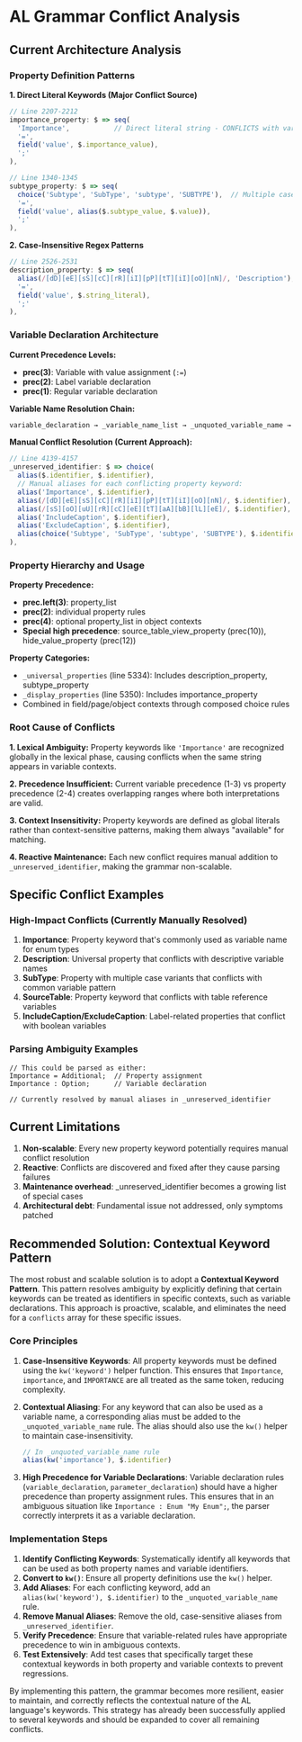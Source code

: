 # AL Grammar Conflict Analysis

## Current Architecture Analysis

### Property Definition Patterns

**1. Direct Literal Keywords (Major Conflict Source)**
```javascript
// Line 2207-2212
importance_property: $ => seq(
  'Importance',           // Direct literal string - CONFLICTS with variable names
  '=',
  field('value', $.importance_value),
  ';'
),

// Line 1340-1345  
subtype_property: $ => seq(
  choice('Subtype', 'SubType', 'subtype', 'SUBTYPE'),  // Multiple case variants
  '=', 
  field('value', alias($.subtype_value, $.value)),
  ';'
),
```

**2. Case-Insensitive Regex Patterns**
```javascript
// Line 2526-2531
description_property: $ => seq(
  alias(/[dD][eE][sS][cC][rR][iI][pP][tT][iI][oO][nN]/, 'Description'),
  '=',
  field('value', $.string_literal),
  ';'
),
```

### Variable Declaration Architecture

**Current Precedence Levels:**
- **prec(3)**: Variable with value assignment (`:=`)
- **prec(2)**: Label variable declaration  
- **prec(1)**: Regular variable declaration

**Variable Name Resolution Chain:**
```javascript
variable_declaration → _variable_name_list → _unquoted_variable_name → _unreserved_identifier
```

**Manual Conflict Resolution (Current Approach):**
```javascript
// Line 4139-4157
_unreserved_identifier: $ => choice(
  alias($.identifier, $.identifier),
  // Manual aliases for each conflicting property keyword:
  alias('Importance', $.identifier),                                      // Importance property
  alias(/[dD][eE][sS][cC][rR][iI][pP][tT][iI][oO][nN]/, $.identifier),   // Description property
  alias(/[sS][oO][uU][rR][cC][eE][tT][aA][bB][lL][eE]/, $.identifier),   // SourceTable property
  alias('IncludeCaption', $.identifier),                                  // IncludeCaption property
  alias('ExcludeCaption', $.identifier),                                  // ExcludeCaption property
  alias(choice('Subtype', 'SubType', 'subtype', 'SUBTYPE'), $.identifier) // SubType property
),
```

### Property Hierarchy and Usage

**Property Precedence:**
- **prec.left(3)**: property_list
- **prec(2)**: individual property rules
- **prec(4)**: optional property_list in object contexts
- **Special high precedence**: source_table_view_property (prec(10)), hide_value_property (prec(12))

**Property Categories:**
- `_universal_properties` (line 5334): Includes description_property, subtype_property
- `_display_properties` (line 5350): Includes importance_property
- Combined in field/page/object contexts through composed choice rules

### Root Cause of Conflicts

**1. Lexical Ambiguity:**
Property keywords like `'Importance'` are recognized globally in the lexical phase, causing conflicts when the same string appears in variable contexts.

**2. Precedence Insufficient:**
Current variable precedence (1-3) vs property precedence (2-4) creates overlapping ranges where both interpretations are valid.

**3. Context Insensitivity:**
Property keywords are defined as global literals rather than context-sensitive patterns, making them always "available" for matching.

**4. Reactive Maintenance:**
Each new conflict requires manual addition to `_unreserved_identifier`, making the grammar non-scalable.

## Specific Conflict Examples

### High-Impact Conflicts (Currently Manually Resolved)
1. **Importance**: Property keyword that's commonly used as variable name for enum types
2. **Description**: Universal property that conflicts with descriptive variable names  
3. **SubType**: Property with multiple case variants that conflicts with common variable pattern
4. **SourceTable**: Property keyword that conflicts with table reference variables
5. **IncludeCaption/ExcludeCaption**: Label-related properties that conflict with boolean variables

### Parsing Ambiguity Examples
```al
// This could be parsed as either:
Importance = Additional;  // Property assignment
Importance : Option;      // Variable declaration

// Currently resolved by manual aliases in _unreserved_identifier
```

## Current Limitations

1. **Non-scalable**: Every new property keyword potentially requires manual conflict resolution
2. **Reactive**: Conflicts are discovered and fixed after they cause parsing failures
3. **Maintenance overhead**: _unreserved_identifier becomes a growing list of special cases
4. **Architectural debt**: Fundamental issue not addressed, only symptoms patched

## Recommended Solution: Contextual Keyword Pattern

The most robust and scalable solution is to adopt a **Contextual Keyword Pattern**. This pattern resolves ambiguity by explicitly defining that certain keywords can be treated as identifiers in specific contexts, such as variable declarations. This approach is proactive, scalable, and eliminates the need for a `conflicts` array for these specific issues.

### Core Principles

1.  **Case-Insensitive Keywords**: All property keywords must be defined using the `kw('keyword')` helper function. This ensures that `Importance`, `importance`, and `IMPORTANCE` are all treated as the same token, reducing complexity.

2.  **Contextual Aliasing**: For any keyword that can also be used as a variable name, a corresponding alias must be added to the `_unquoted_variable_name` rule. The alias should also use the `kw()` helper to maintain case-insensitivity.

    ```javascript
    // In _unquoted_variable_name rule
    alias(kw('importance'), $.identifier)
    ```

3.  **High Precedence for Variable Declarations**: Variable declaration rules (`variable_declaration`, `parameter_declaration`) should have a higher precedence than property assignment rules. This ensures that in an ambiguous situation like `Importance : Enum "My Enum";`, the parser correctly interprets it as a variable declaration.

### Implementation Steps

1.  **Identify Conflicting Keywords**: Systematically identify all keywords that can be used as both property names and variable identifiers.
2.  **Convert to `kw()`**: Ensure all property definitions use the `kw()` helper.
3.  **Add Aliases**: For each conflicting keyword, add an `alias(kw('keyword'), $.identifier)` to the `_unquoted_variable_name` rule.
4.  **Remove Manual Aliases**: Remove the old, case-sensitive aliases from `_unreserved_identifier`.
5.  **Verify Precedence**: Ensure that variable-related rules have appropriate precedence to win in ambiguous contexts.
6.  **Test Extensively**: Add test cases that specifically target these contextual keywords in both property and variable contexts to prevent regressions.

By implementing this pattern, the grammar becomes more resilient, easier to maintain, and correctly reflects the contextual nature of the AL language's keywords. This strategy has already been successfully applied to several keywords and should be expanded to cover all remaining conflicts.
